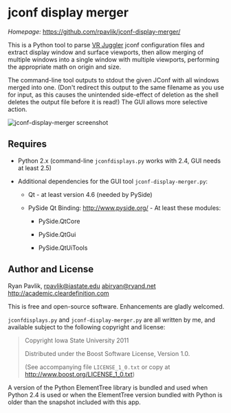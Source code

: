 jconf display merger
====================

*Homepage:* https://github.com/rpavlik/jconf-display-merger/

This is a Python tool to parse [VR Juggler][1] jconf configuration files
and extract display window and surface viewports, then allow merging of
multiple windows into a single window with multiple viewports,
performing the appropriate math on origin and size.

The command-line tool outputs to stdout the given JConf with all windows
merged into one. (Don't redirect this output to the same filename as you
use for input, as this causes the unintended side-effect of deletion as
the shell deletes the output file before it is read!) The GUI allows
more selective action.


![jconf-display-merger screenshot][2]

Requires
--------
* Python 2.x (command-line `jconfdisplays.py` works with 2.4, GUI needs
	at least 2.5)

* Additional dependencies for the GUI tool `jconf-display-merger.py`:

	* Qt - at least version 4.6 (needed by PySide)

	* PySide Qt Binding: <http://www.pyside.org/> - At least these modules:

		* PySide.QtCore

		* PySide.QtGui

		* PySide.QtUiTools

Author and License
------------------
Ryan Pavlik, <rpavlik@iastate.edu> <abiryan@ryand.net>
<http://academic.cleardefinition.com>

This is free and open-source software. Enhancements are gladly welcomed.

`jconfdisplays.py` and `jconf-display-merger.py` are all written by me,
and available subject to the following copyright and license:

> Copyright Iowa State University 2011
>
> Distributed under the Boost Software License, Version 1.0.
>
> (See accompanying file `LICENSE_1_0.txt` or copy at
> <http://www.boost.org/LICENSE_1_0.txt>)

A version of the Python ElementTree library is bundled and used when
Python 2.4 is used or when the ElementTree version bundled with Python
is older than the snapshot included with this app.

[1]: http://vrjuggler.googlecode.com/ "VR Juggler"
[2]: https://github.com/rpavlik/jconf-display-merger/raw/master/display-merger-gui-screenshot.png "jconf-display-merger screenshot"
